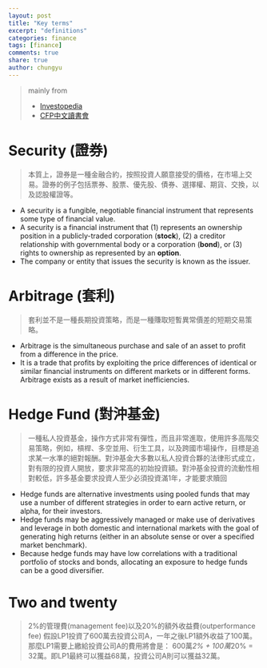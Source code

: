```yaml
---
layout: post
title: "Key terms"
excerpt: "definitions"
categories: finance
tags: [finance]
comments: true
share: true
author: chungyu
---
```

> mainly from
> * [Investopedia](http://www.investopedia.com)
> * [CFP中文讀書會](http://anthonyluisir.tumblr.com/)

# Security (證券)
> 本質上，證券是一種金融合約，按照投資人願意接受的價格，在市場上交易。證券的例子包括票券、股票、優先股、債券、選擇權、期貨、交換，以及認股權證等。

* A security is a fungible, negotiable financial instrument that represents some type of financial value.
* A security is a financial instrument that
  (1) represents an ownership position in a publicly-traded corporation (**stock**),
  (2) a creditor relationship with governmental body or a corporation (**bond**), or
  (3) rights to ownership as represented by an **option**.
* The company or entity that issues the security is known as the issuer.

# Arbitrage (套利)
> 套利並不是一種長期投資策略，而是一種賺取短暫異常價差的短期交易策略。

* Arbitrage is the simultaneous purchase and sale of an asset to profit from a difference in the price.
* It is a trade that profits by exploiting the price differences of identical or similar financial instruments on different markets or in different forms. Arbitrage exists as a result of market inefficiencies.

# Hedge Fund (對沖基金)
> 一種私人投資基金，操作方式非常有彈性，而且非常進取，使用許多高階交易策略，例如，槓桿、多空並用、衍生工具，以及跨國市場操作，目標是追求某一水準的絕對報酬。對沖基金大多數以私人投資合夥的法律形式成立，對有限的投資人開放，要求非常高的初始投資額。對沖基金投資的流動性相對較低，許多基金要求投資人至少必須投資滿1年，才能要求贖回

* Hedge funds are alternative investments using pooled funds that may use a number of different strategies in order to earn active return, or alpha, for their investors.
* Hedge funds may be aggressively managed or make use of derivatives and leverage in both domestic and international markets with the goal of generating high returns (either in an absolute sense or over a specified market benchmark).
* Because hedge funds may have low correlations with a traditional portfolio of stocks and bonds, allocating an exposure to hedge funds can be a good diversifier.

# Two and twenty
> 2%的管理費(management fee)以及20%的額外收益費(outperformance fee)
假設LP1投資了600萬去投資公司A，一年之後LP1額外收益了100萬。那麼LP1需要上繳給投資公司A的費用將會是：
> 600萬*2% + 100萬*20% = 32萬。即LP1最終可以獲益68萬，投資公司A則可以獲益32萬。
